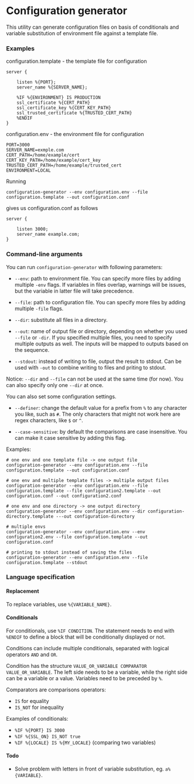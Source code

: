 # Configuration generator

This utility can generate configuration files on basis of conditionals and variable 
substitution of environment file against a template file.

### Examples

configuration.template - the template file for configuration
```
server {

    listen %{PORT};
    server_name %{SERVER_NAME};

    %IF %{ENVIRONMENT} IS PRODUCTION
    ssl_certificate %{CERT_PATH}
    ssl_certificate_key %{CERT_KEY_PATH}
    ssl_trusted_certificate %{TRUSTED_CERT_PATH}
    %ENDIF
}
```

configuration.env - the environment file for configuration
```
PORT=3000
SERVER_NAME=exmple.com
CERT_PATH=/home/example/cert
CERT_KEY_PATH=/home/example/cert_key
TRUSTED_CERT_PATH=/home/example/trusted_cert
ENVIRONMENT=LOCAL
```

Running 
```
configuration-generator --env configuration.env --file configuration.template --out configuration.conf
```

gives us configuration.conf as follows

```
server {

    listen 3000;
    server_name example.com;
}
```

### Command-line arguments

You can run ``configuration-generator`` with following parameters:

* ``--env``: path to environment file. You can specify more files by adding multiple ``-env`` flags. 
If variables in files overlap, warnings will be issues, but the variable in latter file will take precedence.

* ``--file``: path to configuration file. You can specify more files by adding multiple ``-file`` flags.

* ``--dir``: substitute all files in a directory.

* ``--out``: name of output file or directory, depending on whether you used ``--file`` or ``-dir``. 
If you specified multiple files, you need to specify multiple outputs as well. 
The inputs will be mapped to outputs based on the sequence.

* ``--stdout``: instead of writing to file, output the result to stdout. 
Can be used with ``-out`` to combine writing to files and priting to stdout.

Notice: ``--dir`` and ``--file`` can not be used at the same time (for now). 
You can also specify only one ``--dir`` at once.

You can also set some configuration settings.

* ``--definer``: change the default value for a prefix from ``%`` to any character you like, such as ``#``. 
The only characters that might not work here are regex characters, like ``$`` or ``^``.

* ``--case-sensitive``: by default the comparisons are case insensitive. You can make it case sensitive by adding this flag.

Examples:

```
# one env and one template file -> one output file
configuration-generator --env configuration.env --file configuration.template --out configuration.conf

# one env and multiple template files -> multiple output files
configuration-generator --env configuration.env --file configuration.template --file configuration2.template --out configuration.conf --out configuration2.conf

# one env and one directory -> one output directory
configuration-generator --env configuration.env --dir configuration-directory.template ---out configuration-directory

# multiple envs
configuration-generator --env configuration.env --env configuration2.env --file configuration.template --out configuration.conf

# printing to stdout instead of saving the files
configuration-generator --env configuration.env --file configuration.template --stdout
```

### Language specification

#### Replacement

To replace variables, use ``%{VARIABLE_NAME}``.

#### Conditionals

For conditionals, use ``%IF CONDITION``. 
The statement needs to end with ``%ENDIF`` to define a block that will be conditionally displayed or not.

Conditions can include multiple conditionals, separated with logical operators ``AND`` and ``OR``.

Condition has the structure ``VALUE_OR_VARIABLE COMPARATOR VALUE_OR_VARIABLE``. The left side needs to be a variable, 
while the right side can be a variable or a value. Variables need to be preceded by ``%``.

Comparators are comparisons operators:

* ``IS`` for equality
* ``IS_NOT`` for inequality

Examples of conditionals:

* ``%IF %{PORT} IS 3000``
* ``%IF %{SSL_ON} IS_NOT true``
* ``%IF %{LOCALE} IS %{MY_LOCALE}`` (comparing two variables)

#### Todo

* Solve problem with letters in front of variable substitution, eg. ``a%{VARIABLE}``.
